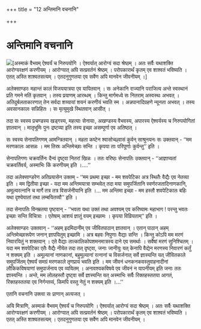 +++
title = "12 अन्तिमानि वचनानि"

+++
# अन्तिमानि वचनानि

![](magazine_images/img-1657088105AntimaniVachanani.jpg)\[अस्माकं वैभवम् ऐश्वर्यं च निरुपयोगि । ऐश्वर्यात् आरोग्यं सदा श्रेष्ठम् । अतः सर्वैः यथाशक्ति आरोग्यरक्षणं करणीयम् । आरोग्यात् अपि सत्प्रवर्तनं श्रेष्ठम् । परोपकारार्थं कृतम् एव शाश्वतं भविष्यति । एतत् अस्ति शाश्वतसत्यम् । एतदनुगुणतया एव सर्वेण अपि मानवेन जीवनीयम् ।\]

अलेक्साण्डरः महान्तं कालं विजययात्रया एव यापितवान् । सः अनेकानि राज्यानि पराजित्य अन्ते स्वस्थानं प्रति गमने मतिं कृतवान् । तस्य प्रयाणम् आरब्धम् । किन्तु मार्गमध्ये सः नितराम् अस्वस्थः अभवत् । अतिदुर्बलताकारणात् तेन सर्वदा शय्यायां शयनं करणीयं भवति स्म । अन्नपानादिग्रहणे न्यूनता अभवत् । तस्य अवसानकालः सन्निहितः । सः मृत्युमुखे स्थितवान् आसीत् ।

तदा सः स्वस्य प्रचण्डस्य खड्गस्य, महत्याः सेनायाः, अखण्डस्य वैभवस्य, अपारस्य ऐश्वर्यस्य च निरुपयोगितां ज्ञातवान् । मातृभूमिः पुनः द्रष्टव्या इति तस्य इच्छा असम्पूर्णा एव अतिष्ठत् ।

सः स्वस्य सेनापतिगणम् आमन्त्रितवान् । महता कष्टेन श्वासोच्छ्वासं कुर्वन् साश्रुनयनः सः उक्तवान् - ‘‘मम मरणकालः आसन्नः । मम तिस्रः अन्तिमेच्छाः सन्ति । कृपया ताः परिपूर्णाः कुर्वन्तु’’ इति ।

सेनापतिगणः चक्रवर्तिनः दैन्यं दृष्ट्वा नितरां खिन्नः । ततः वरिष्ठः सेनापतिः उक्तवान् - ‘‘आज्ञाप्यतां चक्रवर्तिवर्य, अस्माभिः किं करणीयम् इति ।....’’

तदा अलेक्साण्डरेण अतिप्रयासेन उक्तम् - ‘‘मम प्रथमा इच्छा - मम शवपेटिका अत्र स्थितैः वैद्यैः एव नेतव्या इति । मम द्वितीया इच्छा - यदा मम अन्तिमयात्रा सम्भवेत् तदा मया समुपर्जितानि स्वर्णरजतादिनाणकानि, अमूल्यरत्नानि च मार्गे तत्र तत्र विसर्जनीयानि इति ।... मम अन्तिमा इच्छा - मम हस्तौ शवपेटिकातः बहिः यथा दृश्येयातां तथा लम्बयितव्यौ’’ इति ।

तदा सेनापतिः विनम्रतया पृष्टवान् - ‘‘भवता यथा उक्तं तथा अवश्यम् एव करिष्यामः महाभाग ! परन्तु भवतः इच्छाः सन्ति विचित्राः । एतेषाम् आशयं ज्ञातुं वयम् इच्छामः । कृपया विव्रियताम्’’ इति ।

अलेक्साण्डरः उक्तवान् - ‘‘अहम् इदमिदानीम् एव जीवितपाठान् ज्ञातवान् । एतान् पाठान् अहम् अन्तिमेच्छारूपेण जनान् ज्ञापयितुम् इच्छामि । अत्र बहवः निपुणाः वैद्याः सन्ति । किन्तु कोऽपि मम मरणं निवारयितुं न शक्तवान् । एते वैद्याः तात्कालिकोपशमनमात्रस्य दाने एव समर्थाः । सर्वेषां मरणं सुनिश्चितम् । यदा मम शवपेटिका एतैः वैद्यैः नीयेत तदा तत् दृष्ट्वा, जनाः जानीयुः यत् केनापि वैद्येन मरणस्य निवारणं कर्तुं न शक्यम् इति । अमूल्यानां नाणकानां, बहुमूल्यानां रत्नानां च विसर्जनात् सर्वे ज्ञास्यन्ति यत् जीवितकाले समुपर्जितम् ऐश्वर्यं समग्रं मरणकाले तृणप्रायं भवति इति । मम जीवनं धनकनकवस्तुवाहनादीनां लौकिकविषयाणां समुपार्जनाय एव व्ययितम् । अनावश्यकविषये एव जीवनं न यापनीयम् इति जनाः ततः
ज्ञास्यन्ति । अन्ते, मम लोलहस्तौ दृष्ट्वा सर्वे ज्ञास्यन्ति यत् अस्माभिः सर्वैः रिक्तहस्ततया आगतं, रिक्तहस्ततया एव निर्गन्तव्यं, किमपि वस्तु नेतुं न शक्यम् इति ।...’’

एतानि वचनानि उक्त्वा सः प्राणान् अत्यजत् ।

अयि मित्राणि, अस्माकं वैभवम् ऐश्वर्यं च निरुपयोगि । ऐश्वर्यात् आरोग्यं सदा श्रेष्ठम् । अतः सर्वैः यथाशक्ति आरोग्यरक्षणं करणीयम् । आरोग्यात् अपि सत्प्रवर्तनं श्रेष्ठम् । परोपकारार्थं कृतम् एव शाश्वतं भविष्यति । एतत् अस्ति शाश्वतसत्यम् । एतदनुगुणतया एव सर्वेण अपि मानवेन जीवनीयम् ।
